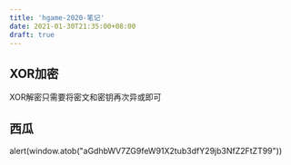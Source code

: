 ```yaml
---
title: 'hgame-2020-笔记'
date: 2021-01-30T21:35:00+08:00
draft: true
---
```

## XOR加密

XOR解密只需要将密文和密钥再次异或即可



## 西瓜

alert(window.atob("aGdhbWV7ZG9feW91X2tub3dfY29jb3NfZ2FtZT99"))